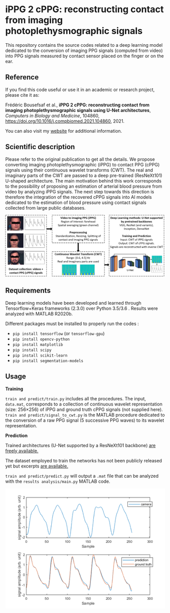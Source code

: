 # iPPG 2 cPPG: reconstructing contact from imaging photoplethysmographic signals

This repository contains the source codes related to a deep learning model dedicated to the conversion of imaging PPG signals (computed from video) into PPG signals measured by contact sensor placed on the finger or on the ear.

## Reference
If you find this code useful or use it in an academic or research project, please cite it as:

Frédéric Bousefsaf et al., **iPPG 2 cPPG: reconstructing contact from imaging photoplethysmographic signals using U-Net architectures**, *Computers in Biology and Medicine*, 104860, https://doi.org/10.1016/j.compbiomed.2021.104860, 2021.

You can also visit my [website](https://sites.google.com/view/frederic-bousefsaf) for additional information.

## Scientific description
Please refer to the original publication to get all the details. We propose converting imaging photoplethysmographic (iPPG) to contact PPG (cPPG) signals using their continuous wavelet transforms (CWT). The real and imaginary parts of the CWT are passed to a deep pre-trained (ResNeXt101) U-shaped architecture. The main motivation behind this work corresponds to the possibility of proposing an estimation of arterial blood pressure from video by analyzing iPPG signals. The next step towards this direction is therefore the integration of the recovered cPPG signals into AI models dedicated to the estimation of blood pressure using contact signals collected from large public databases.


![Alt text](illustrations/overview2.png?raw=true "Overview")


## Requirements
Deep learning models have been developed and learned through Tensorflow+Keras frameworks (2.3.0) over Python 3.5/3.6 . Results were analyzed with MATLAB R2020b.

Different packages must be installed to properly run the codes : 
- `pip install tensorflow` (or `tensorflow-gpu`)
- `pip install opencv-python`
- `pip install matplotlib`
- `pip install scipy`
- `pip install scikit-learn`
- `pip install segmentation-models`


## Usage
**Training**

`train and predict/train.py` includes all the procedures. The input, `data.mat`, corresponds to a collection of continuous wavelet representation (size: 256×256) of iPPG and ground truth cPPG signals (not supplied here). `train and predict/signal_to_cwt.py` is the MATLAB procedure dedicated to the conversion of a raw PPG signal (5 successive PPG waves) to its wavelet representation.


**Prediction**

Trained architectures (U-Net supported by a ResNeXt101 backbone) [are freely available.](https://zenodo.org/record/5482374)

The dataset employed to train the networks has not been publicly released yet but excerpts [are available.](https://zenodo.org/record/5477689)

`train and predict/predict.py` will output a `.mat` file that can be analyzed with the `results analysis/main.py` MATLAB code.

![Alt text](illustrations/pred.png?raw=true "Results computed from sample data")
